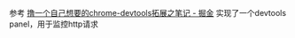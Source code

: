 参考 [撸一个自己想要的chrome-devtools拓展之笔记 - 掘金](https://juejin.cn/post/6844903748142104589) 实现了一个devtools panel，用于监控http请求
